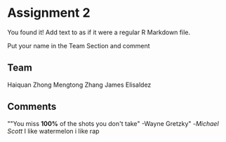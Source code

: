 # Assignment 2

You found it!  Add text to as if it were a regular R Markdown file.

Put your name in the Team Section and comment

## Team
Haiquan Zhong
Mengtong Zhang
James Elisaldez
## Comments
""You miss **100%** of the shots you don't take" -Wayne Gretzky" -*Michael Scott*
I like watermelon
i like rap
